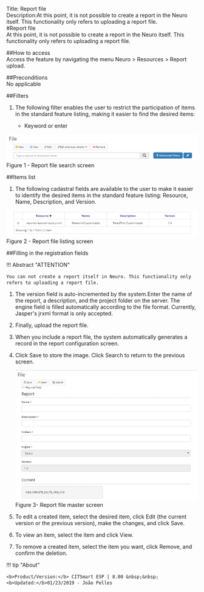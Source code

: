Title: Report file  
Description:At this point, it is not possible to create a report in the Neuro itself. This functionality only refers to uploading a report file.  
#Report file  
At this point, it is not possible to create a report in the Neuro itself. This functionality only refers to uploading a report file.  

##How to access  
Access the feature by navigating the menu Neuro > Resources >  Report upload.  

##Preconditions  
No applicable  

##Filters
1. The following filter enables the user to restrict the participation of items in the standard feature listing, making it easier to find the desired items:  

    * Keyword or enter  

![Screenshot](images/Report-file-fig01.png)   
Figure 1 - Report file search screen  

##Items list  
1. The following cadastral fields are available to the user to make it easier to identify the desired items in the standard feature listing: Resource, Name, Description, and Version.  

![Screenshot](images/Report-file-fig02.png)   
Figure 2 - Report file listing screen  

##Filling in the registration fields  

!!! Abstract "ATTENTION"
    
    You can not create a report itself in Neuro. This functionality only refers to uploading a report file.
	
1. The version field is auto-incremented by the system.Enter the name of the report, a description, and the project folder on the server. The engine field is filled automatically according to the file format. Currently, Jasper's jrxml format is only accepted.

2. Finally, upload the report file.

3. When you include a report file, the system automatically generates a record in the report configuration screen.

4. Click Save to store the image. Click Search to return to the previous screen.  

    ![Screenshot](images/Report-file-fig03.png)  
    Figure 3- Report file master screen  

5. To edit a created item, select the desired item, click Edit (the current version or the previous version), make the changes, and click Save.   
6. To view an item, select the item and click View.  
7. To remove a created item, select the item you want, click Remove, and confirm the deletion.  

!!! tip "About"

    <b>Product/Version:</b> CITSmart ESP | 8.00 &nbsp;&nbsp;
    <b>Updated:</b>01/23/2019 - João Pelles  
